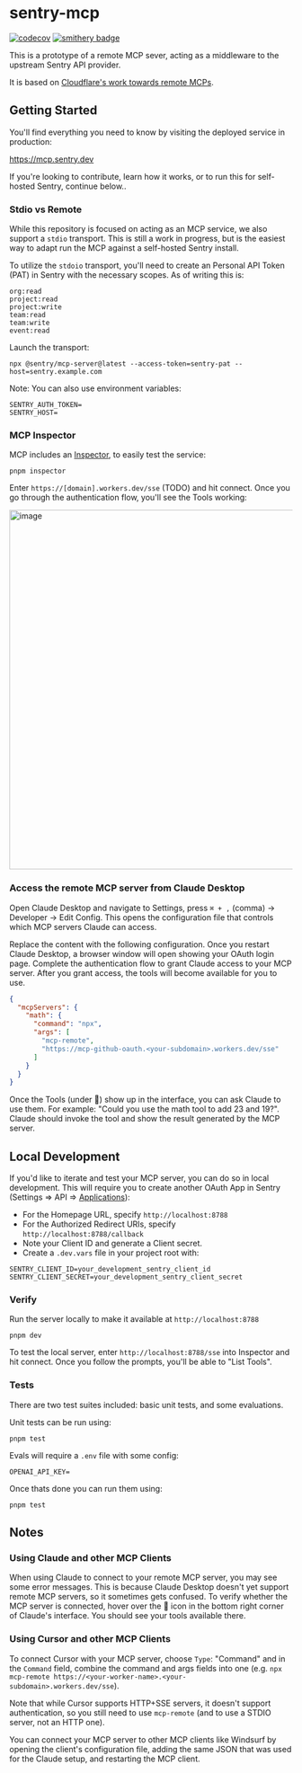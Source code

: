 # sentry-mcp

[![codecov](https://codecov.io/gh/getsentry/sentry-mcp/graph/badge.svg?token=khVKvJP5Ig)](https://codecov.io/gh/getsentry/sentry-mcp)
[![smithery badge](https://smithery.ai/badge/@getsentry/sentry-mcp)](https://smithery.ai/server/@getsentry/sentry-mcp)

This is a prototype of a remote MCP sever, acting as a middleware to the upstream Sentry API provider.

It is based on [Cloudflare's work towards remote MCPs](https://blog.cloudflare.com/remote-model-context-protocol-servers-mcp/).

## Getting Started

You'll find everything you need to know by visiting the deployed service in production:

<https://mcp.sentry.dev>

If you're looking to contribute, learn how it works, or to run this for self-hosted Sentry, continue below..

### Stdio vs Remote

While this repository is focused on acting as an MCP service, we also support a `stdio` transport. This is still a work in progress, but is the easiest way to adapt run the MCP against a self-hosted Sentry install.

To utilize the `stdoio` transport, you'll need to create an Personal API Token (PAT) in Sentry with the necessary scopes. As of writing this is:

```
org:read
project:read
project:write
team:read
team:write
event:read
```

Launch the transport:

```shell
npx @sentry/mcp-server@latest --access-token=sentry-pat --host=sentry.example.com
```

Note: You can also use environment variables:

```shell
SENTRY_AUTH_TOKEN=
SENTRY_HOST=
```

### MCP Inspector

MCP includes an [Inspector](https://modelcontextprotocol.io/docs/tools/inspector), to easily test the service:

```shell
pnpm inspector
```

Enter `https://[domain].workers.dev/sse` (TODO) and hit connect. Once you go through the authentication flow, you'll see the Tools working:

<img width="640" alt="image" src="https://github.com/user-attachments/assets/7973f392-0a9d-4712-b679-6dd23f824287" />

### Access the remote MCP server from Claude Desktop

Open Claude Desktop and navigate to Settings, press `⌘ + ,` (comma) -> Developer -> Edit Config. This opens the configuration file that controls which MCP servers Claude can access.

Replace the content with the following configuration. Once you restart Claude Desktop, a browser window will open showing your OAuth login page. Complete the authentication flow to grant Claude access to your MCP server. After you grant access, the tools will become available for you to use.

```json
{
  "mcpServers": {
    "math": {
      "command": "npx",
      "args": [
        "mcp-remote",
        "https://mcp-github-oauth.<your-subdomain>.workers.dev/sse"
      ]
    }
  }
}
```

Once the Tools (under 🔨) show up in the interface, you can ask Claude to use them. For example: "Could you use the math tool to add 23 and 19?". Claude should invoke the tool and show the result generated by the MCP server.

## Local Development

If you'd like to iterate and test your MCP server, you can do so in local development. This will require you to create another OAuth App in Sentry (Settings => API => [Applications](https://sentry.io/settings/account/api/applications/)):

- For the Homepage URL, specify `http://localhost:8788`
- For the Authorized Redirect URIs, specify `http://localhost:8788/callback`
- Note your Client ID and generate a Client secret.
- Create a `.dev.vars` file in your project root with:

```shell
SENTRY_CLIENT_ID=your_development_sentry_client_id
SENTRY_CLIENT_SECRET=your_development_sentry_client_secret
```

### Verify

Run the server locally to make it available at `http://localhost:8788`

```shell
pnpm dev
```

To test the local server, enter `http://localhost:8788/sse` into Inspector and hit connect. Once you follow the prompts, you'll be able to "List Tools".

### Tests

There are two test suites included: basic unit tests, and some evaluations.

Unit tests can be run using:

```shell
pnpm test
```

Evals will require a `.env` file with some config:

```shell
OPENAI_API_KEY=
```

Once thats done you can run them using:

```shell
pnpm test
```

## Notes

### Using Claude and other MCP Clients

When using Claude to connect to your remote MCP server, you may see some error messages. This is because Claude Desktop doesn't yet support remote MCP servers, so it sometimes gets confused. To verify whether the MCP server is connected, hover over the 🔨 icon in the bottom right corner of Claude's interface. You should see your tools available there.

### Using Cursor and other MCP Clients

To connect Cursor with your MCP server, choose `Type`: "Command" and in the `Command` field, combine the command and args fields into one (e.g. `npx mcp-remote https://<your-worker-name>.<your-subdomain>.workers.dev/sse`).

Note that while Cursor supports HTTP+SSE servers, it doesn't support authentication, so you still need to use `mcp-remote` (and to use a STDIO server, not an HTTP one).

You can connect your MCP server to other MCP clients like Windsurf by opening the client's configuration file, adding the same JSON that was used for the Claude setup, and restarting the MCP client.

